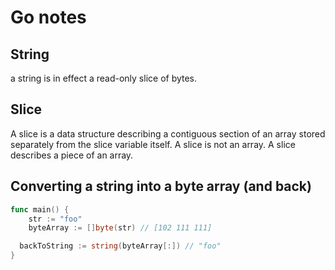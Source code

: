 # Go notes

## String

a string is in effect a read-only slice of bytes.

## Slice

A slice is a data structure describing a contiguous section of an array stored separately from the slice variable itself. A slice is not an array. A slice describes a piece of an array.

## Converting a string into a byte array (and back)

```go
func main() {
	str := "foo"
	byteArray := []byte(str) // [102 111 111]

  backToString := string(byteArray[:]) // "foo"
}
```
